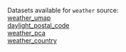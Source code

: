 Datasets available for `weather` source:  
[weather_umap](https://docs.upgini.com/public/weather/weather_umap)  
[daylight_postal_code](https://docs.upgini.com/public/weather/daylight_postal_code)  
[weather_pca](https://docs.upgini.com/public/weather/weather_pca)  
[weather_country](https://docs.upgini.com/public/weather/weather_country)  
